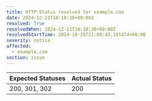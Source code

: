 ```yaml
---
title: HTTP Status resolved for example.com
date: 2024-12-21T10:10:38+00:00Z
resolved: True
resolvedWhen: 2024-12-21T10:10:38+00:00Z
resolvedStartTime: 2024-10-25T21:09:43.191474+00:00
severity: notice
affected:
  - example.com
section: issue
---
```


| Expected Statuses | Actual Status  |
|-------------------|----------------|
| 200, 301, 302 | 200 |
